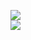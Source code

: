 [![](https://img.shields.io/badge/Made%20With-Github%20Spray-lightgrey.svg?style=for-the-badge&logo=github)](https://github.com/Annihil/github-spray#4608)  
[![](https://i.imgur.com/2DrTn0Z.gif)](https://github.com/Annihil/github-spray)